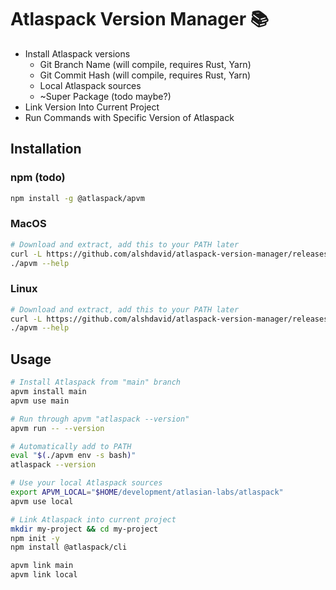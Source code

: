# Atlaspack Version Manager 📚

- Install Atlaspack versions
  - Git Branch Name (will compile, requires Rust, Yarn)
  - Git Commit Hash (will compile, requires Rust, Yarn)
  - Local Atlaspack sources
  - ~Super Package (todo maybe?)
- Link Version Into Current Project
- Run Commands with Specific Version of Atlaspack

## Installation

### npm (todo)

```bash
npm install -g @atlaspack/apvm
```

### MacOS

```bash
# Download and extract, add this to your PATH later
curl -L https://github.com/alshdavid/atlaspack-version-manager/releases/download/latest/apvm-macos-arm64.tar.xz | tar -xJvf - -C .
./apvm --help
```

### Linux

```bash
# Download and extract, add this to your PATH later
curl -L https://github.com/alshdavid/atlaspack-version-manager/releases/download/latest/apvm-linux-amd64.tar.xz | tar -xJvf - -C .
./apvm --help
```

## Usage

```bash
# Install Atlaspack from "main" branch
apvm install main
apvm use main

# Run through apvm "atlaspack --version"
apvm run -- --version 

# Automatically add to PATH
eval "$(./apvm env -s bash)"
atlaspack --version

# Use your local Atlaspack sources
export APVM_LOCAL="$HOME/development/atlasian-labs/atlaspack"
apvm use local

# Link Atlaspack into current project
mkdir my-project && cd my-project
npm init -y
npm install @atlaspack/cli

apvm link main
apvm link local
```
